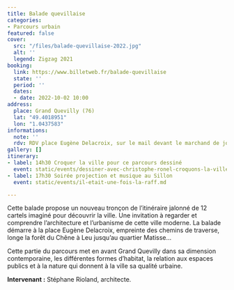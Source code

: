 ```yaml
---
title: Balade quevillaise
categories:
- Parcours urbain
featured: false
cover:
  src: "/files/balade-quevillaise-2022.jpg"
  alt: ''
  legend: Zigzag 2021
booking:
  link: https://www.billetweb.fr/balade-quevillaise
  state: ''
  period: ''
  dates:
  - date: 2022-10-02 10:00
address:
  place: Grand Quevilly (76)
  lat: "49.4018951"
  lon: "1.0437583"
informations:
  note: ''
  rdv: RDV place Eugène Delacroix, sur le mail devant le marchand de journaux
gallery: []
itinerary:
- label: 14h30 Croquer la ville pour ce parcours dessiné
  event: static/events/dessiner-avec-christophe-ronel-croquons-la-ville.md
- label: 17h30 Soirée projection et musique au Sillon
  event: static/events/il-etait-une-fois-la-raff.md

---
```

Cette balade propose un nouveau tronçon de l’itinéraire jalonné de 12 cartels imaginé pour découvrir la ville. Une invitation à regarder et comprendre l’architecture et l’urbanisme de cette ville moderne. La balade démarre à la place Eugène Delacroix, empreinte des chemins de traverse, longe la forêt du Chêne à Leu jusqu’au quartier Matisse…

Cette partie du parcours met en avant Grand Quevilly dans sa dimension contemporaine, les différentes formes d’habitat, la relation aux espaces publics et à la nature qui donnent à la ville sa qualité urbaine.

**Intervenant :** Stéphane Rioland, architecte.
